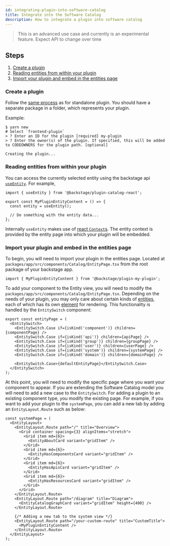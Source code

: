 ```yaml
---
id: integrating-plugin-into-software-catalog
title: Integrate into the Software Catalog
description: How to integrate a plugin into software catalog
---
```


> This is an advanced use case and currently is an experimental feature. Expect
> API to change over time

## Steps

1. [Create a plugin](#create-a-plugin)
1. [Reading entities from within your plugin](#reading-entities-from-within-your-plugin)
1. [Import your plugin and embed in the entities page](#import-your-plugin-and-embed-in-the-entities-page)

### Create a plugin

Follow the [same process](create-a-plugin.md) as for standalone plugin. You
should have a separate package in a folder, which represents your plugin.

Example:

```
$ yarn new
# Select `frontend-plugin`
> ? Enter an ID for the plugin [required] my-plugin
> ? Enter the owner(s) of the plugin. If specified, this will be added to CODEOWNERS for the plugin path. [optional]

Creating the plugin...
```

### Reading entities from within your plugin

You can access the currently selected entity using the backstage api
[`useEntity`](../reference/plugin-catalog-react.useentity.md). For example,

```tsx
import { useEntity } from '@backstage/plugin-catalog-react';

export const MyPluginEntityContent = () => {
  const entity = useEntity();

  // Do something with the entity data...
};
```

Internally `useEntity` makes use of
[react `Context`s](https://reactjs.org/docs/context.html). The entity context is
provided by the entity page into which your plugin will be embedded.

### Import your plugin and embed in the entities page

To begin, you will need to import your plugin in the entities page. Located at
`packages/app/src/components/Catalog/EntityPage.tsx` from the root package of
your backstage app.

```tsx
import { MyPluginEntityContent } from '@backstage/plugin-my-plugin';
```

To add your component to the Entity view, you will need to modify the
`packages/app/src/components/Catalog/EntityPage.tsx`. Depending on the needs of
your plugin, you may only care about certain kinds of
[entities](https://backstage.io/docs/features/software-catalog/descriptor-format),
each of which has its own
[element](https://reactjs.org/docs/rendering-elements.html) for rendering. This
functionality is handled by the `EntitySwitch` component:

```tsx
export const entityPage = (
  <EntitySwitch>
    <EntitySwitch.Case if={isKind('component')} children={componentPage} />
    <EntitySwitch.Case if={isKind('api')} children={apiPage} />
    <EntitySwitch.Case if={isKind('group')} children={groupPage} />
    <EntitySwitch.Case if={isKind('user')} children={userPage} />
    <EntitySwitch.Case if={isKind('system')} children={systemPage} />
    <EntitySwitch.Case if={isKind('domain')} children={domainPage} />

    <EntitySwitch.Case>{defaultEntityPage}</EntitySwitch.Case>
  </EntitySwitch>
);
```

At this point, you will need to modify the specific page where you want your
component to appear. If you are extending the Software Catalog model you will
need to add a new case to the `EntitySwitch`. For adding a plugin to an existing
component type, you modify the existing page. For example, if you want to add
your plugin to the `systemPage`, you can add a new tab by adding an
`EntityLayout.Route` such as below:

```tsx
const systemPage = (
  <EntityLayout>
    <EntityLayout.Route path="/" title="Overview">
      <Grid container spacing={3} alignItems="stretch">
        <Grid item md={6}>
          <EntityAboutCard variant="gridItem" />
        </Grid>
        <Grid item md={6}>
          <EntityHasComponentsCard variant="gridItem" />
        </Grid>
        <Grid item md={6}>
          <EntityHasApisCard variant="gridItem" />
        </Grid>
        <Grid item md={6}>
          <EntityHasResourcesCard variant="gridItem" />
        </Grid>
      </Grid>
    </EntityLayout.Route>
    <EntityLayout.Route path="/diagram" title="Diagram">
      <EntityCatalogGraphCard variant="gridItem" height={400} />
    </EntityLayout.Route>

    {/* Adding a new tab to the system view */}
    <EntityLayout.Route path="/your-custom-route" title="CustomTitle">
      <MyPluginEntityContent />
    </EntityLayout.Route>
  </EntityLayout>
);
```
